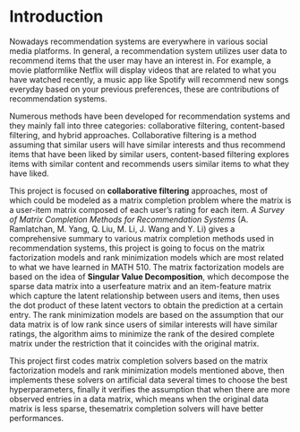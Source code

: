 # Introduction 

Nowadays recommendation systems are everywhere in various social media platforms. In
general, a recommendation system utilizes user data to recommend items that the user may
have an interest in. For example, a movie platformlike Netflix will display videos that are related
to what you have watched recently, a music app like Spotify will recommend new songs everyday
based on your previous preferences, these are contributions of recommendation systems.


Numerous methods have been developed for recommendation systems and they mainly fall
into three categories: collaborative filtering, content-based filtering, and hybrid approaches.
Collaborative filtering is a method assuming that similar users will have similar interests and
thus recommend items that have been liked by similar users, content-based filtering explores
items with similar content and recommends users similar items to what they have liked.


This project is focused on **collaborative filtering** approaches, most of which could be modeled
as a matrix completion problem where the matrix is a user-item matrix composed of each
user’s rating for each item. *A Survey of Matrix Completion Methods for Recommendation Systems*
(A. Ramlatchan, M. Yang, Q. Liu, M. Li, J. Wang and Y. Li) gives a comprehensive summary
to various matrix completion methods used in recommendation systems, this project is going
to focus on the matrix factorization models and rank minimization models which are most related
to what we have learned in MATH 510. The matrix factorization models are based on the
idea of **Singular Value Decomposition**, which decompose the sparse data matrix into a userfeature
matrix and an item-feature matrix which capture the latent relationship between users
and items, then uses the dot product of these latent vectors to obtain the prediction at a certain
entry. The rank minimization models are based on the assumption that our data matrix is of
low rank since users of similar interests will have similar ratings, the algorithm aims to minimize
the rank of the desired complete matrix under the restriction that it coincides with the
original matrix.


This project first codes matrix completion solvers based on the matrix factorization models
and rank minimization models mentioned above, then implements these solvers on artificial
data several times to choose the best hyperparameters, finally it verifies the assumption that
when there are more observed entries in a data matrix, which means when the original data
matrix is less sparse, thesematrix completion solvers will have better performances.
